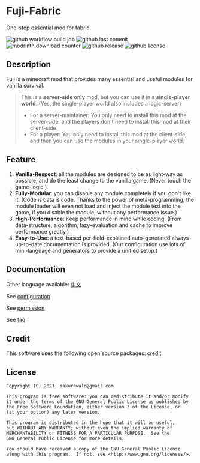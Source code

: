 # Fuji-Fabric
One-stop essential mod for fabric.

![github workflow build job](https://img.shields.io/github/actions/workflow/status/sakurawald/fuji-fabric/build.yml)
![github last commit](https://img.shields.io/github/last-commit/sakurawald/fuji-fabric)
![modrinth download counter](https://img.shields.io/modrinth/dt/1TowMm2v)
![github release](https://img.shields.io/github/v/release/sakurawald/fuji-fabric)
![github license](https://img.shields.io/github/license/sakurawald/fuji-fabric)

## Description
Fuji is a minecraft mod that provides many essential and useful modules for vanilla survival.

> This is a **server-side only** mod, but you can use it in a **single-player world**. (Yes, the single-player world also includes a logic-server)
> - For a server-maintainer: You only need to install this mod at the server-side, and the players don't need to install this mod at their client-side
> - For a player: You only need to install this mod at the client-side, and then you can use the modules in your single-player world.

## Feature
1. **Vanilla-Respect**: all the modules are designed to be as light-way as possible, and do the least change to the vanilla game. (Never touch the game-logic.)
2. **Fully-Modular**: you can disable any module completely if you don't like it. (Code is data is code. Thanks to the power of meta-programming, the module loader will even not load and inject the module text into the game, if you disable the module, without any performance issue.)
3. **High-Performance**: Keep performance in mind while coding. (From data-structure, algorithm, lazy-evaluation and cache to improve performance greatly.)
4. **Easy-to-Use**: a text-based per-field-explained auto-generated always-up-to-date documentation is provided. (Our configuration use lots of mini-language and generators to provide a unified setup.)

## Documentation
Other language available: [中文](https://github.com/sakurawald/fuji-fabric/wiki/%5Bconfig.json%5D-%5Bzh_cn%5D)

See [configuration](https://github.com/sakurawald/fuji-fabric/wiki/Configuration)

See [permission](https://github.com/sakurawald/fuji-fabric/wiki/Permission)

See [faq](https://github.com/sakurawald/fuji-fabric/wiki/FAQ)

## Credit
This software uses the following open source packages: [credit](https://github.com/sakurawald/fuji-fabric/blob/dev/CREDIT)

## License
```
Copyright (C) 2023  sakurawald@gmail.com

This program is free software: you can redistribute it and/or modify
it under the terms of the GNU General Public License as published by
the Free Software Foundation, either version 3 of the License, or
(at your option) any later version.

This program is distributed in the hope that it will be useful,
but WITHOUT ANY WARRANTY; without even the implied warranty of
MERCHANTABILITY or FITNESS FOR A PARTICULAR PURPOSE.  See the
GNU General Public License for more details.

You should have received a copy of the GNU General Public License
along with this program.  If not, see <http://www.gnu.org/licenses/>.
```